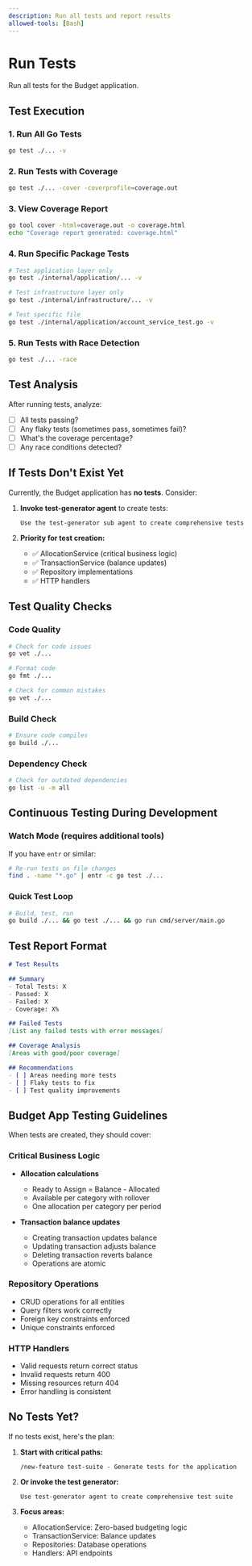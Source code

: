 ```yaml
---
description: Run all tests and report results
allowed-tools: [Bash]
---
```


# Run Tests

Run all tests for the Budget application.

## Test Execution

### 1. Run All Go Tests
```bash
go test ./... -v
```

### 2. Run Tests with Coverage
```bash
go test ./... -cover -coverprofile=coverage.out
```

### 3. View Coverage Report
```bash
go tool cover -html=coverage.out -o coverage.html
echo "Coverage report generated: coverage.html"
```

### 4. Run Specific Package Tests
```bash
# Test application layer only
go test ./internal/application/... -v

# Test infrastructure layer only
go test ./internal/infrastructure/... -v

# Test specific file
go test ./internal/application/account_service_test.go -v
```

### 5. Run Tests with Race Detection
```bash
go test ./... -race
```

## Test Analysis

After running tests, analyze:
- [ ] All tests passing?
- [ ] Any flaky tests (sometimes pass, sometimes fail)?
- [ ] What's the coverage percentage?
- [ ] Any race conditions detected?

## If Tests Don't Exist Yet

Currently, the Budget application has **no tests**. Consider:

1. **Invoke test-generator agent** to create tests:
   ```
   Use the test-generator sub agent to create comprehensive tests
   ```

2. **Priority for test creation:**
   - ✅ AllocationService (critical business logic)
   - ✅ TransactionService (balance updates)
   - ✅ Repository implementations
   - ✅ HTTP handlers

## Test Quality Checks

### Code Quality
```bash
# Check for code issues
go vet ./...

# Format code
go fmt ./...

# Check for common mistakes
go vet ./...
```

### Build Check
```bash
# Ensure code compiles
go build ./...
```

### Dependency Check
```bash
# Check for outdated dependencies
go list -u -m all
```

## Continuous Testing During Development

### Watch Mode (requires additional tools)
If you have `entr` or similar:
```bash
# Re-run tests on file changes
find . -name "*.go" | entr -c go test ./...
```

### Quick Test Loop
```bash
# Build, test, run
go build ./... && go test ./... && go run cmd/server/main.go
```

## Test Report Format

```markdown
# Test Results

## Summary
- Total Tests: X
- Passed: X
- Failed: X
- Coverage: X%

## Failed Tests
[List any failed tests with error messages]

## Coverage Analysis
[Areas with good/poor coverage]

## Recommendations
- [ ] Areas needing more tests
- [ ] Flaky tests to fix
- [ ] Test quality improvements
```

## Budget App Testing Guidelines

When tests are created, they should cover:

### Critical Business Logic
- **Allocation calculations**
  - Ready to Assign = Balance - Allocated
  - Available per category with rollover
  - One allocation per category per period

- **Transaction balance updates**
  - Creating transaction updates balance
  - Updating transaction adjusts balance
  - Deleting transaction reverts balance
  - Operations are atomic

### Repository Operations
- CRUD operations for all entities
- Query filters work correctly
- Foreign key constraints enforced
- Unique constraints enforced

### HTTP Handlers
- Valid requests return correct status
- Invalid requests return 400
- Missing resources return 404
- Error handling is consistent

## No Tests Yet?

If no tests exist, here's the plan:

1. **Start with critical paths:**
   ```
   /new-feature test-suite - Generate tests for the application
   ```

2. **Or invoke the test generator:**
   ```
   Use test-generator agent to create comprehensive test suite
   ```

3. **Focus areas:**
   - AllocationService: Zero-based budgeting logic
   - TransactionService: Balance updates
   - Repositories: Database operations
   - Handlers: API endpoints
